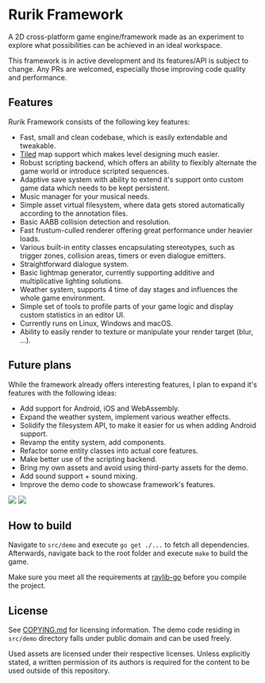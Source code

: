 # Rurik Framework

A 2D cross-platform game engine/framework made as an experiment to explore what possibilities can be achieved in an ideal workspace.

This framework is in active development and its features/API is subject to change. Any PRs are welcomed, especially those improving code quality and performance.

## Features

Rurik Framework consists of the following key features:
- Fast, small and clean codebase, which is easily extendable and tweakable.
- [Tiled](https://www.mapeditor.org/) map support which makes level designing much easier.
- Robust scripting backend, which offers an ability to flexibly alternate the game world or introduce scripted sequences.
- Adaptive save system with ability to extend it's support onto custom game data which needs to be kept persistent.
- Music manager for your musical needs.
- Simple asset virtual filesystem, where data gets stored automatically according to the annotation files.
- Basic AABB collision detection and resolution.
- Fast frustum-culled renderer offering great performance under heavier loads.
- Various built-in entity classes encapsulating stereotypes, such as trigger zones, collision areas, timers or even dialogue emitters.
- Straightforward dialogue system.
- Basic lightmap generator, currently supporting additive and multiplicative lighting solutions.
- Weather system, supports 4 time of day stages and influences the whole game environment.
- Simple set of tools to profile parts of your game logic and display custom statistics in an editor UI.
- Currently runs on Linux, Windows and macOS.
- Ability to easily render to texture or manipulate your render target (blur, ...).

## Future plans

While the framework already offers interesting features, I plan to expand it's features with the following ideas:
- Add support for Android, iOS and WebAssembly.
- Expand the weather system, implement various weather effects.
- Solidify the filesystem API, to make it easier for us when adding Android support.
- Revamp the entity system, add components.
- Refactor some entity classes into actual core features.
- Make better use of the scripting backend.
- Bring my own assets and avoid using third-party assets for the demo.
- Add sound support + sound mixing.
- Improve the demo code to showcase framework's features.

![](https://user-images.githubusercontent.com/9026786/50441112-738cd880-08f9-11e9-95fd-4e0d074bcb20.png)
![](https://i.imgur.com/6b98kOA.png)

## How to build

Navigate to `src/demo` and execute `go get ./...` to fetch all dependencies. Afterwards, navigate back to the root folder and execute `make` to build the game.

Make sure you meet all the requirements at [raylib-go](https://github.com/zaklaus/raylib-go) before you compile the project.

## License

See [COPYING.md](COPYING.md) for licensing information. The demo code residing in `src/demo` directory falls under public domain and can be used freely.

Used assets are licensed under their respective licenses. Unless explicitly stated, a written permission of its authors is required for the content to be used outside of this repository.
